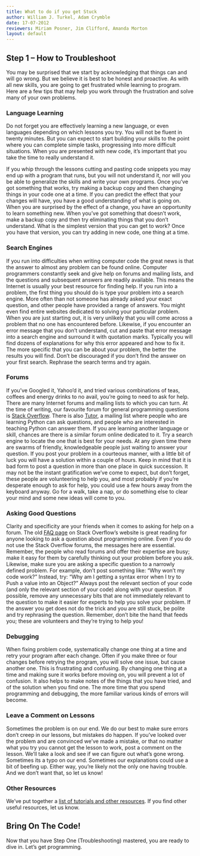 ```yaml
---
title: What to do if you get Stuck
author: William J. Turkel, Adam Crymble
date: 17-07-2012
reviewers: Miriam Posner, Jim Clifford, Amanda Morton
layout: default
---
```


Step 1 – How to Troubleshoot
----------------------------

You may be surprised that we start by acknowledging that things can and
will go wrong. But we believe it is best to be honest and proactive. As
with all new skills, you are going to get frustrated while learning to
program. Here are a few tips that may help you work through the
frustration and solve many of your own problems.

### Language Learning

Do not forget you are effectively learning a new language, or even
languages depending on which lessons you try. You will not be fluent in
twenty minutes. But you can expect to start building your skills to the
point where you can complete simple tasks, progressing into more
difficult situations. When you are presented with new code, it’s
important that you take the time to really understand it.

If you whip through the lessons cutting and pasting code snippets you
may end up with a program that runs, but you will not understand it, nor
will you be able to generalize the skills and write your own programs.
Once you’ve got something that works, try making a backup copy and then
changing things in your code one at a time. If you can predict the
effect that your changes will have, you have a good understanding of
what is going on. When you are surprised by the effect of a change, you
have an opportunity to learn something new. When you’ve got something
that doesn’t work, make a backup copy and then try eliminating things
that you don’t understand. What is the simplest version that you can get
to work? Once you have that version, you can try adding in new code, one
thing at a time.

### Search Engines

If you run into difficulties when writing computer code the great news
is that the answer to almost any problem can be found online. Computer
programmers constantly seek and give help on forums and mailing lists,
and the questions and subsequent answers are readily available. This
means the Internet is usually your best resource for finding help. If
you run into a problem, the first thing you should do is type your
problem into a search engine. More often than not someone has already
asked your exact question, and other people have provided a range of
answers. You might even find entire websites dedicated to solving your
particular problem. When you are just starting out, it is very unlikely
that you will come across a problem that no one has encountered before.
Likewise, if you encounter an error message that you don’t understand,
cut and paste that error message into a search engine and surround it
with quotation marks. Typically you will find dozens of explanations for
why this error appeared and how to fix it. The more specific that you
can be about your problem, the better the results you will find. Don’t
be discouraged if you don’t find the answer on your first search.
Rephrase the search terms and try again.

### Forums

If you’ve Googled it, Yahoo’d it, and tried various combinations of
teas, coffees and energy drinks to no avail, you’re going to need to ask
for help. There are many Internet forums and mailing lists to which you
can turn. At the time of writing, our favourite forum for general
programming questions is [Stack Overflow][]. There is also [Tutor][], a
mailing list where people who are learning Python can ask questions, and
people who are interested in teaching Python can answer them. If you are
learning another language or skill, chances are there is a similar forum
online dedicated to it. Try a search engine to locate the one that is
best for your needs. At any given time there are swarms of friendly,
knowledgeable people just waiting to answer your question. If you post
your problem in a courteous manner, with a little bit of luck you will
have a solution within a couple of hours. Keep in mind that it is bad
form to post a question in more than one place in quick succession. It
may not be the instant gratification we’ve come to expect, but don’t
forget, these people are volunteering to help you, and most probably if
you’re desperate enough to ask for help, you could use a few hours away
from the keyboard anyway. Go for a walk, take a nap, or do something
else to clear your mind and some new ideas will come to you.

### Asking Good Questions

Clarity and specificity are your friends when it comes to asking for
help on a forum. The old [FAQ page][] on Stack Overflow’s website is
great reading for anyone looking to ask a question about programming
online. Even if you do not use the Stack Overflow forums, the messages
here are essential. Remember, the people who read forums and offer their
expertise are busy; make it easy for them by carefully thinking out your
problem before you ask. Likewise, make sure you are asking a specific
question to a narrowly defined problem. For example, don’t post
something like: “Why won’t my code work?” Instead, try: “Why am I
getting a syntax error when I try to Push a value into an Object?”
Always post the relevant section of your code (and only the relevant
section of your code) along with your question. If possible, remove any
unnecessary bits that are not immediately relevant to the question to
make it easier for experts to help you solve your problem. If the answer
you get does not do the trick and you are still stuck, be polite and try
rephrasing the question. Remember, don’t bite the hand that feeds you;
these are volunteers and they’re trying to help you!

### Debugging

When fixing problem code, systematically change one thing at a time and
retry your program after each change. Often if you make three or four
changes before retrying the program, you will solve one issue, but cause
another one. This is frustrating and confusing. By changing one thing at
a time and making sure it works before moving on, you will prevent a lot
of confusion. It also helps to make notes of the things that you have
tried, and of the solution when you find one. The more time that you
spend programming and debugging, the more familiar various kinds of
errors will become.

### Leave a Comment on Lessons

Sometimes the problem is on our end. We do our best to make sure errors
don’t creep in our lessons, but mistakes do happen. If you’ve looked
over the problem and are convinced we’ve made a mistake, or that no
matter what you try you cannot get the lesson to work, post a comment on
the lesson. We’ll take a look and see if we can figure out what’s gone
wrong. Sometimes its a typo on our end. Sometimes our explanations could
use a bit of beefing up. Either way, you’re likely not the only one
having trouble. And we don’t want that, so let us know!

### Other Resources

We’ve put together a [list of tutorials and other resources][]. If you
find other useful resources, let us know.

Bring On The Code!
------------------

Now that you have Step One (Troubleshooting) mastered, you are ready to
dive in. Let’s get programming.

  [Stack Overflow]: http://stackoverflow.com/
  [Tutor]: http://mail.python.org/mailman/listinfo/tutor
  [FAQ page]: http://web.archive.org/web/20130101093828/http://stackoverflow.com/faq
  [list of tutorials and other resources]: /resources
